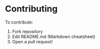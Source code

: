 # Contributing

To contribute:

1. Fork repository
2. Edit README.md (Markdown cheatsheet)
3. Open a pull request!
